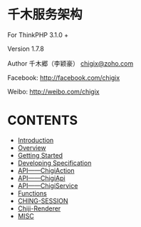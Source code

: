 千木服务架构
=======================

For ThinkPHP 3.1.0 +

Version 1.7.8

Author 千木郷（李颖豪） chigix@zoho.com

Facebook: http://facebook.com/chigix

Weibo: http://weibo.com/chigix

# CONTENTS

- [Introduction](./docs/intro.md)
- [Overview](./docs/intro.md)
- [Getting Started](./docs/getting_started.md)
- [Developing Specification](./docs/developing_specification.md)
- [API——ChigiAction](./docs/api_chigiaction.md)
- [API——ChigiApi](./docs/api_chigiapi.md)
- [API——ChigiService](./docs/api_chigiservice.md)
- [Functions](./docs/functions.md)
- [CHING-SESSION](./docs/CHING_SESSION.md)
- [Chiji-Renderer](./docs/chiji_renderer.md)
- [MISC](./docs/misc.md)